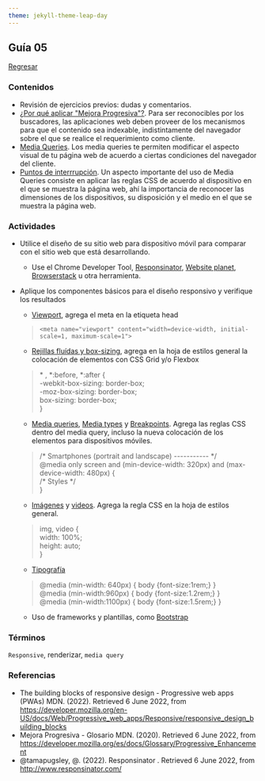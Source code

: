 ```yaml
---
theme: jekyll-theme-leap-day
---
```


## Guía 05

[Regresar](/DAWM/)

### Contenidos

* Revisión de ejercicios previos: dudas y comentarios.
* [¿Por qué aplicar "Mejora Progresiva"?](https://developer.mozilla.org/es/docs/Web/Progressive_web_apps/Ventajas). Para ser reconocibles por los buscadores, las aplicaciones web deben proveer de los mecanismos para que el contenido sea indexable, indistintamente del navegador sobre el que se realice el requerimiento como cliente.
* [Media Queries](https://developer.mozilla.org/es/docs/CSS/Media_queries). Los media queries te permiten modificar el aspecto visual de tu página web de acuerdo a ciertas condiciones del navegador del cliente.
* [Puntos de interrrupción](https://responsivedesign.is/develop/browser-feature-support/media-queries-for-common-device-breakpoints/). Un aspecto importante del uso de Media Queries consiste en aplicar las reglas CSS de acuerdo al dispositivo en el que se muestra la página web, ahí la importancia de reconocer las dimensiones de los dispositivos, su disposición y el medio en el que se muestra la página web. 


### Actividades

* Utilice el diseño de su sitio web para dispositivo móvil para comparar con el sitio web que está desarrollando.
	- Use el Chrome Developer Tool, [Responsinator](http://www.responsinator.com/), [Website planet](https://www.websiteplanet.com/es/webtools/responsive-checker/), [Browserstack](https://www.browserstack.com/responsive) u otra herramienta.

* Aplique los componentes básicos para el diseño responsivo y verifique los resultados
	
	- [Viewport](https://www.w3schools.com/css/css_rwd_viewport.asp), agrega el meta en la etiqueta head 

	>
	> `<meta name="viewport" content="width=device-width, initial-scale=1, maximum-scale=1">`
	>

	- [Rejillas fluídas y box-sizing](https://www.w3schools.com/css/css_rwd_grid.asp), agrega en la hoja de estilos general la colocación de elementos con CSS Grid y/o Flexbox

	>
	> \* , \*:before, \*:after {<br>
    >     -webkit-box-sizing: border-box;<br>
    >     -moz-box-sizing: border-box;<br>
    >     box-sizing: border-box;<br>
    > }<br>
	>


	- [Media queries](https://www.w3schools.com/css/css_rwd_mediaqueries.asp), [Media types](https://developer.mozilla.org/es/docs/Web/CSS/Media_Queries/Using_media_queries) y [Breakpoints](https://ui.dev/rwd/develop/browser-feature-support/media-queries-for-common-device-breakpoints). Agrega las reglas CSS dentro del media query, incluso la nueva colocación de los elementos para dispositivos móviles.

	>
	> /\* Smartphones (portrait and landscape) ----------- \*/<br>
	> @media only screen and (min-device-width: 320px) and (max-device-width: 480px) { <br>
	> 	/\* Styles \*/ <br>
	> }<br>
	>

	- [Imágenes](https://www.w3schools.com/css/css_rwd_images.asp) y [videos](https://www.w3schools.com/css/css_rwd_videos.asp). Agrega la regla CSS en la hoja de estilos general.

	>
	> img, video { <br>
	>   width: 100%; <br>
    >   height: auto; <br>
    > } <br>
	>

	- [Tipografía](https://www.browserstack.com/guide/how-to-create-responsive-website#toc6)

	>
	> @media (min-width: 640px) { body {font-size:1rem;} }<br>
	> @media (min-width:960px) { body {font-size:1.2rem;} }<br>
	> @media (min-width:1100px) { body {font-size:1.5rem;} }<br>
	>

	- Uso de frameworks y plantillas, como [Bootstrap](https://getbootstrap.com/)


### Términos

`Responsive`, renderizar, `media query`

### Referencias

* The building blocks of responsive design - Progressive web apps (PWAs)  MDN. (2022). Retrieved 6 June 2022, from https://developer.mozilla.org/en-US/docs/Web/Progressive_web_apps/Responsive/responsive_design_building_blocks
* Mejora Progresiva - Glosario MDN. (2020). Retrieved 6 June 2022, from https://developer.mozilla.org/es/docs/Glossary/Progressive_Enhancement
* @tamapugsley, @. (2022). Responsinator . Retrieved 6 June 2022, from http://www.responsinator.com/